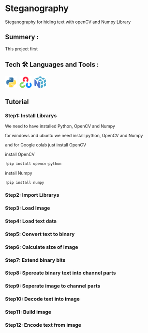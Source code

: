 # Steganography
Steganography for hiding text with openCV and Numpy Library

## Summery :
This project first 

## Tech :hammer_and_wrench: Languages and Tools :
<div>
  <img src="https://github.com/devicons/devicon/blob/master/icons/python/python-original.svg" title="Python" alt="Python" width="40" height="40"/>&nbsp;
  <img src="https://github.com/devicons/devicon/blob/master/icons/opencv/opencv-original.svg"  title="OpenCV" alt="OpenCV" width="40" height="40"/>&nbsp;
  <img src="https://github.com/devicons/devicon/blob/master/icons/numpy/numpy-original.svg"  title="Numpy" alt="Numpy" width="40" height="40"/>&nbsp;
</div>

## Tutorial
### Step1: Install Librarys
We need to have installed Python, OpenCV and Numpy

for windows and ubuntu we need install python, OpenCV and Numpy

and for Google colab just install OpenCV

install OpenCV
```sh
!pip install opencv-python
```

install Numpy
```sh
!pip install numpy
```

### Step2: Import Librarys
### Step3: Load Image
### Step4: Load text data
### Step5: Convert text to binary
### Step6: Calculate size of image
### Step7: Extend binary bits
### Step8: Spereate binary text into channel parts
### Step9: Seperate image to channel parts
### Step10: Decode text into image
### Step11: Build image
### Step12: Encode text from image
